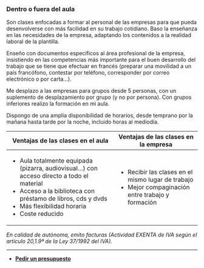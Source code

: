 ### Dentro o fuera del aula

Son clases enfocadas a formar al personal de las empresas para que pueda desenvolverse con más facilidad en su trabajo cotidiano. Baso la enseñanza en las necesidades de la empresa, adaptando los contenidos a la realidad laboral de la plantilla.

Enseño con documentos específicos al área profesional de la empresa, insistiendo en las competencias más importante para el buen desarrollo del trabajo que se tiene que efectuar en francés (preparar una movilidad a un país francófono, contestar por teléfono, corresponder por correo electrónico o por carta…).

Me desplazo a las empresas para grupos desde 5 personas, con un suplemento de desplazamiento por grupo (y no por persona).
Con grupos inferiores realizo la formación en mi aula.

Dispongo de una amplia disponibilidad de horarios, desde temprano por la mañana hasta tarde por la noche, incluido horas al mediodía.


<table>
    <thead>
        <tr>
            <th>Ventajas de las clases en el aula</th>
            <th>Ventajas de las clases en la empresa</th>
        </tr>
    </thead>
    <tbody>
        <tr>
            <td>
				<ul>
					<li>Aula totalmente equipada (pizarra, audiovisual…) con acceso directo a todo el material</li>
					<li>Acceso a la biblioteca con préstamo de libros, cds y dvds</li>
					<li>Más flexibilidad horaria</li>
					<li>Coste reducido</li>
                </ul>
            </td>
            <td>
				<ul>
				    <li>Recibir las clases en el mismo lugar de trabajo</li>
				    <li>Mejor compaginación entre trabajo y formación</li>
				</ul>
            </td>
        </tr>
    </tbody>
</table>

*En calidad de autónoma, emito facturas (Actividad EXENTA de IVA según el artículo 20,1.9ª de la Ley 37/1992 del IVA).*

---

- <a href="https://goo.gl/forms/J8FFLeCxKEuWTSye2" onclick="window.open(this.href, 'presupuesto', 'width=800,height=600'); return false;"><i class="fa fa-file-text-o" aria-hidden="true"></i>
 **Pedir un presupuesto**</a>
